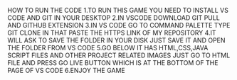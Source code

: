 HOW TO RUN THE CODE
1.TO RUN THIS GAME YOU NEED TO INSTALL VS CODE AND GIT IN YOUR DESKTOP
2.IN VSCODE DOWNLOAD GIT PULL AND GITHUB EXTENSION
3.IN VS CODE GO TO COMMAND PALETTE TYPE GIT CLONE IN THAT PASTE THE HTTPS LINK OF MY REPOSITORY
4.IT WILL ASK TO SAVE THE FOLDER IN YOUR DISK JUST SAVE IT AND OPEN THE FOLDER FROM VS CODE
5.GO BELOW IT HAS HTML,CSS,JAVA SCRIPT FILES AND OTHER PROJECT RELATED IMAGES JUST GO TO HTML FILE AND PRESS GO LIVE BUTTON WHICH IS AT THE BOTTOM OF THE PAGE OF VS CODE
6.ENJOY THE GAME

